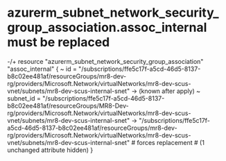   # azurerm_subnet_network_security_group_association.assoc_internal must be replaced
-/+ resource "azurerm_subnet_network_security_group_association" "assoc_internal" {
      ~ id                        = "/subscriptions/ffe5c17f-a5cd-46d5-8137-b8c02ee481af/resourceGroups/mr8-dev-rg/providers/Microsoft.Network/virtualNetworks/mr8-dev-scus-vnet/subnets/mr8-dev-scus-internal-snet" -> (known after apply)
      ~ subnet_id                 = "/subscriptions/ffe5c17f-a5cd-46d5-8137-b8c02ee481af/resourceGroups/MR8-Dev-rg/providers/Microsoft.Network/virtualNetworks/mr8-dev-scus-vnet/subnets/mr8-dev-scus-internal-snet" -> "/subscriptions/ffe5c17f-a5cd-46d5-8137-b8c02ee481af/resourceGroups/mr8-dev-rg/providers/Microsoft.Network/virtualNetworks/mr8-dev-scus-vnet/subnets/mr8-dev-scus-internal-snet" # forces replacement
        # (1 unchanged attribute hidden)
    }
